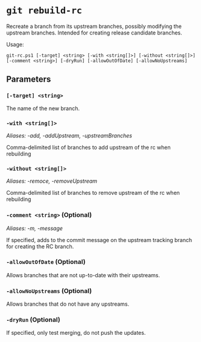 # `git rebuild-rc`

Recreate a branch from its upstream branches, possibly modifying the upstream
branches. Intended for creating release candidate branches.

Usage:

    git-rc.ps1 [-target] <string> [-with <string[]>] [-without <string[]>] [-comment <string>] [-dryRun] [-allowOutOfDate] [-allowNoUpstreams]

## Parameters

### `[-target] <string>`

The name of the new branch.

### `-with <string[]>`

_Aliases: -add, -addUpstream, -upstreamBranches_

Comma-delimited list of branches to add upstream of the rc when rebuilding

### `-without <string[]>`

_Aliases: -remoce, -removeUpstream_

Comma-delimited list of branches to remove upstream of the rc when rebuilding

### `-comment <string>` (Optional)

_Aliases: -m, -message_

If specified, adds to the commit message on the upstream tracking branch for
creating the RC branch.

### `-allowOutOfDate` (Optional)

Allows branches that are not up-to-date with their upstreams.

### `-allowNoUpstreams` (Optional)

Allows branches that do not have any upstreams.

### `-dryRun` (Optional)

If specified, only test merging, do not push the updates.

